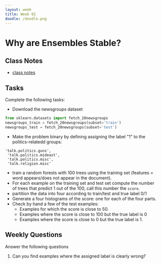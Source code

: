 ```yaml
---
layout: week
title: Week 02
doodle: /doodle.png
---
```


# Why are Ensembles Stable?

## Class Notes

* [class notes](pdfs/XuzheZhi-class-notes.pdf)

## Tasks

Complete the following tasks:
* Download the newsgroups dataset
```py
from sklearn.datasets import fetch_20newsgroups
newsgroups_train = fetch_20newsgroups(subset='train')
newsgroups_test = fetch_20newsgroups(subset='test')
```
* Make the problem binary by defining assigning the label "1" to the politics-relatedd groups:
```
'talk.politics.guns',
 'talk.politics.mideast',
 'talk.politics.misc',
 'talk.religion.misc'
 ```
 * train a random forests with 100 trees using the training set (features = word appears/does not appear in the document).
 * For each example on the training set and test set compute the number of trees that predict 1 out of the 100, call this number the `score`.
 * partition the data into four according to train/test and true label 0/1
 * Generate a four histograms of the score: one for each of the four parts.
 * Check by hand a few of the test examples: 
    * Examples for which the score is close to 50.
    * Examples where the score is close to 100 but the true label is 0
    * Examples where the score is close to 0 but the true label is 1.
## Weekly Questions

Answer the following questions
1. Can you find examples where the assigned label is clearly wrong?

